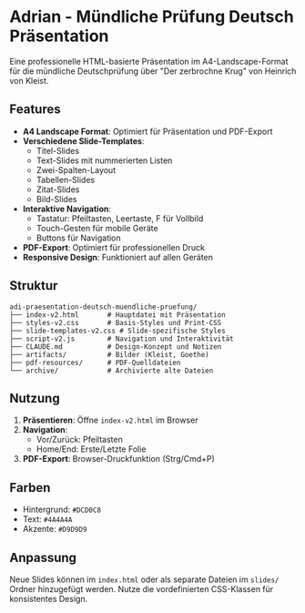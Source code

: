 # Adrian - Mündliche Prüfung Deutsch Präsentation

Eine professionelle HTML-basierte Präsentation im A4-Landscape-Format für die mündliche Deutschprüfung über "Der zerbrochne Krug" von Heinrich von Kleist.

## Features

- **A4 Landscape Format**: Optimiert für Präsentation und PDF-Export
- **Verschiedene Slide-Templates**: 
  - Titel-Slides
  - Text-Slides mit nummerierten Listen
  - Zwei-Spalten-Layout
  - Tabellen-Slides
  - Zitat-Slides
  - Bild-Slides
- **Interaktive Navigation**:
  - Tastatur: Pfeiltasten, Leertaste, F für Vollbild
  - Touch-Gesten für mobile Geräte
  - Buttons für Navigation
- **PDF-Export**: Optimiert für professionellen Druck
- **Responsive Design**: Funktioniert auf allen Geräten

## Struktur

```
adi-praesentation-deutsch-muendliche-pruefung/
├── index-v2.html       # Hauptdatei mit Präsentation
├── styles-v2.css       # Basis-Styles und Print-CSS
├── slide-templates-v2.css # Slide-spezifische Styles
├── script-v2.js        # Navigation und Interaktivität
├── CLAUDE.md           # Design-Konzept und Notizen
├── artifacts/          # Bilder (Kleist, Goethe)
├── pdf-resources/      # PDF-Quelldateien
└── archive/            # Archivierte alte Dateien
```

## Nutzung

1. **Präsentieren**: Öffne `index-v2.html` im Browser
2. **Navigation**: 
   - Vor/Zurück: Pfeiltasten
   - Home/End: Erste/Letzte Folie
3. **PDF-Export**: Browser-Druckfunktion (Strg/Cmd+P)

## Farben

- Hintergrund: `#DCD0C8`
- Text: `#4A4A4A`
- Akzente: `#D9D9D9`

## Anpassung

Neue Slides können im `index.html` oder als separate Dateien im `slides/` Ordner hinzugefügt werden. Nutze die vordefinierten CSS-Klassen für konsistentes Design.